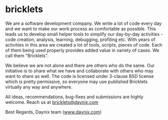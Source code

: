 bricklets
=========

We are a software development company. We write a lot of code every day and we want to
make our work process as comfortable as possible. This leads us to develop small helper
tools to simplify our day-by-day activities - code creation, analysis, learning,
debugging, profiling etc. With years of activities in this area we created a lot of tools,
scripts, pieces of code. Each of them being used properly provides added value in variety
of cases. We call them "Bricklets".

We believe we are not alone and there are others who do the same. Our initiative is to
share what we have and collaborate with others who may want to share as well. The code is
licensed under 3-clause BSD license which is pretty permissive, so everyone may use
published Bricklets virtually any way and anywhere.

All ideas, recommendations, bug-fixes and submissions are highly welcome.
Reach us at bricklets@daynix.com

Best Regards,
Daynix team (www.daynix.com)
